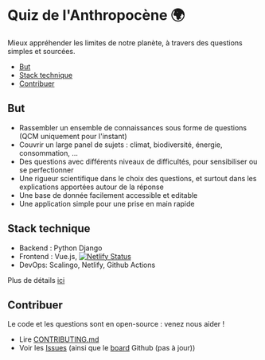 # Quiz de l'Anthropocène 🌍

Mieux appréhender les limites de notre planète, à travers des questions simples et sourcées.

<!-- START doctoc generated TOC please keep comment here to allow auto update -->
<!-- DON'T EDIT THIS SECTION, INSTEAD RE-RUN doctoc TO UPDATE -->

- [But](#but)
- [Stack technique](#stack-technique)
- [Contribuer](#contribuer)

<!-- END doctoc generated TOC please keep comment here to allow auto update -->

## But

- Rassembler un ensemble de connaissances sous forme de questions (QCM uniquement pour l'instant)
- Couvrir un large panel de sujets : climat, biodiversité, énergie, consommation, ...
- Des questions avec différents niveaux de difficultés, pour sensibiliser ou se perfectionner
- Une rigueur scientifique dans le choix des questions, et surtout dans les explications apportées autour de la réponse
- Une base de donnée facilement accessible et editable
- Une application simple pour une prise en main rapide

## Stack technique

- Backend : Python Django
- Frontend : Vue.js, [![Netlify Status](https://api.netlify.com/api/v1/badges/fda65ff6-86b3-4a33-81bd-708699135c63/deploy-status)](https://app.netlify.com/sites/know-your-planet/deploys)
- DevOps: Scalingo, Netlify, Github Actions

Plus de détails [ici](CONTRIBUTING.md#stack-technique)

## Contribuer

Le code et les questions sont en open-source : venez nous aider !

- Lire [CONTRIBUTING.md](CONTRIBUTING.md)
- Voir les [Issues](https://github.com/raphodn/know-your-planet/issues) (ainsi que le [board](https://github.com/raphodn/know-your-planet/projects/1) Github (pas à jour))
